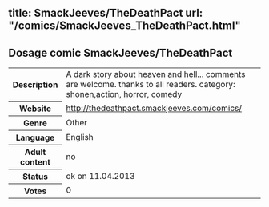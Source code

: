 title: SmackJeeves/TheDeathPact
url: "/comics/SmackJeeves_TheDeathPact.html"
---
Dosage comic SmackJeeves/TheDeathPact
-----------------------------------------

<table class="comicinfo">
<tr>
<th>Description</th><td>A dark story about heaven and hell... comments are welcome. thanks to all readers. category: shonen,action, horror, comedy</td>
</tr>
<tr>
<th>Website</th><td><a href="http://thedeathpact.smackjeeves.com/comics/">http://thedeathpact.smackjeeves.com/comics/</a></td>
</tr>
<tr>
<th>Genre</th><td>Other</td>
</tr>
<tr>
<th>Language</th><td>English</td>
</tr>
<tr>
<th>Adult content</th><td>no</td>
</tr>
<tr>
<th>Status</th><td>ok on 11.04.2013</td>
</tr>
<tr>
<th>Votes</th><td>0</div></td>
</tr>
</table>
